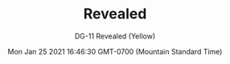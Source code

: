---
category: "wall_covering"
date: "Mon Jan 25 2021 16:46:30 GMT-0700 (Mountain Standard Time)"
description: "null"
designer: "Doug Glovaski"
href: "https://www.areaenvironments.com/doug-glovaski"
image_primary: "./img/dg+revealed+art.jpg"
image_secondary: "./img/DG+Yellow+Revealed+Install.jpg"
image_thumb: "./img/Doug+Glovaski.png"
manufacturer: "Area Environments"
slug: "/manufacturers/area_environments/wall_covering/revealed"
subtitle: "DG-11  Revealed  (Yellow)"
tags:
  - "area_environments"
  - "wall_covering"
title: "Revealed"
---